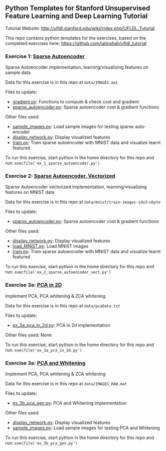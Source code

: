 ## Python Templates for Stanford Unsupervised Feature Learning and Deep Learning Tutorial

Tutorial Website: http://ufldl.stanford.edu/wiki/index.php/UFLDL_Tutorial

This repo contains python templates for the exercises, based on the completed exercises here: https://github.com/jatinshah/ufldl_tutorial

### Exercise 1: [Sparse Autoencoder](http://ufldl.stanford.edu/wiki/index.php/Exercise:Sparse_Autoencoder)

Sparse Autoencoder implementation, learning/visualizing features on sample data

Data for this exercise is in this repo at `data/IMAGES.mat`

Files to update:
* [gradient.py](gradient.py): Functions to compute & check cost and gradient
* [sparse_autoencoder.py](sparse_autoencoder.py): Sparse autoencoder cost & gradient functions

Other files used:
* [sample_images.py](sample_images.py): Load sample images for testing sparse auto-encoder
* [display_network.py](display_network.py): Display visualized features
* [train.py](train.py): Train sparse autoencoder with MNIST data and visualize learnt featured

To run this exercise, start python in the home directory for this repo and run:
`execfile('ex_1_sparse_autoencoder.py')`

### Exercise 2: [Sparse Autoencoder, Vectorized](http://ufldl.stanford.edu/wiki/index.php/Exercise:Vectorization)

Sparse Autoencoder vectorized implementation, learning/visualizing features on MNIST data

Data for this exercise is in this repo at `data/mnist/train-images-idx3-ubyte`

Files to update:
* [sparse_autoencoder.py](sparse_autoencoder.py): Sparse autoencoder cost & gradient functions

Other files used:
* [display_network.py](display_network.py): Display visualized features
* [load_MNIST.py](load_MNIST.py): Load MNIST images
* [train.py](train.py): Train sparse autoencoder with MNIST data and visualize learnt featured

To run this exercise, start python in the home directory for this repo and run:
`execfile('ex_2_sparse_autoencoder_vect.py')`

### Exercise 3a: [PCA in 2D](http://deeplearning.stanford.edu/wiki/index.php/Exercise:PCA_in_2D)

Implement PCA, PCA whitening & ZCA whitening

Data for this exercise is in this repo at `data/pcaData.txt`

Files to update:
* [ex_3a_pca_in_2d.py](ex_3a_pca_in_2d.py): PCA in 2d implementation

Other files used:
None

To run this exercise, start python in the home directory for this repo and run:
`execfile('ex_3a_pca_in_2d.py')`

### Exercise 3a: [PCA and Whitening](http://deeplearning.stanford.edu/wiki/index.php/Exercise:PCA_and_Whitening)

Implement PCA, PCA whitening & ZCA whitening

Data for this exercise is in this repo at `data/IMAGES_RAW.mat`

Files to update:
* [ex_3b_pca_gen.py](ex_3b_pca_gen.py): PCA and Whitening implementation

Other files used:
* [display_network.py](display_network.py): Display visualized features
* [sample_images.py](sample_images.py): Load sample images for testing PCA and Whitening

To run this exercise, start python in the home directory for this repo and run:
`execfile('ex_3b_pca_gen.py')`